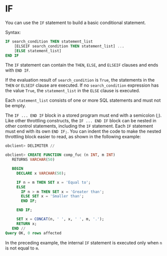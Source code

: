 # IF

You can use the `IF` statement to build a basic conditional statement.

Syntax:

```sql
IF search_condition THEN statement_list
    [ELSEIF search_condition THEN statement_list] ...
    [ELSE statement_list]
END IF
```

The `IF` statement can contain the `THEN`, `ELSE`, and `ELSEIF` clauses and ends with `END IF`.

If the evaluation result of `search_condition` is `True`, the statements in the `THEN` or `ELSEIF` clause are executed. If no `search_condition` expression has the value `True`, the `statement_list` in the `ELSE` clause is executed.

Each `statement_list` consists of one or more SQL statements and must not be empty.

The `IF ... END IF` block in a stored program must end with a semicolon (;). Like other throttling constructs, the `IF ... END IF` block can be nested in other control statements, including the `IF` statement. Each `IF` statement must end with its own `END IF;`. You can indent the code to make the nested throttling block easier to read, as shown in the following example:

```sql
obclient> DELIMITER //

obclient> CREATE FUNCTION comp_fuc (n INT, m INT)
   RETURNS VARCHAR(50)

   BEGIN
     DECLARE x VARCHAR(50);

     IF n = m THEN SET x = 'Equal to';
     ELSE
       IF n > m THEN SET x = 'Greater than';
       ELSE SET x = 'Smaller than';
       END IF;

     END IF;

     SET x = CONCAT(n, ' ', x, ' ', m, '.');
     RETURN x;
   END //
Query OK, 0 rows affected
```

In the preceding example, the internal `IF` statement is executed only when `n` is not equal to `m`.